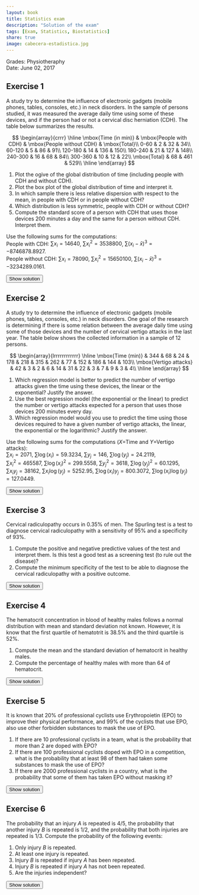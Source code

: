 ```yaml
---
layout: book
title: Statistics exam
description: "Solution of the exam"
tags: [Exam, Statistics, Biostatistics]
share: true
image: cabecera-estadistica.jpg
---
```




Grades: Physiotheraphy  
Date: June 02, 2017 

## Exercise 1
A study try to determine the influence of electronic gadgets (mobile phones, tables, consoles, etc.) in neck disorders.
In the sample of persons studied, it was measured the average daily time using some of these devices, and if the person had or not a cervical disc herniation (CDH).
The table below summarizes the results.

$$
\begin{array}{crrr}
\hline
\mbox{Time (in min)} & \mbox{People with CDH} & \mbox{People without CDH} & \mbox{Total}\\
0-60 & 2 & 32 & 34\\
60-120 & 5 & 86 & 91\\
120-180	& 14 & 136 & 150\\
180-240	& 21 & 127 & 148\\
240-300	& 16 & 68 & 84\\
300-360	& 10 & 12 & 22\\
\mbox{Total} & 68 & 461 & 529\\
\hline
\end{array}
$$

1. Plot the ogive of the global distribution of time (including people with CDH and without CDH).
2. Plot the box plot of the global distribution of time and interpret it.
3. In which sample there is less relative dispersion with respect to the mean, in people with CDH or in people without CDH?
4. Which distribution is less symmetric, people with CDH or without CDH?
5. Compute the standard score of a person with CDH that uses those devices 200 minutes a day and the same for a person without CDH. Interpret them.



Use the following sums for the computations:  
People with CDH: $\sum x_i=14640$, $\sum x_i^2=3538800$, $\sum(x_i-\bar x)^3=-8746878.8927$.  
People without CDH: $\sum x_i=78090$, $\sum x_i^2=15650100$, $\sum(x_i-\bar x)^3=-3234289.0161$.  

<div><button class="solution">Show solution</button></div>
<div id="solution" style="display: none">
1. 
<img src="img/time_electronic_gadgets_ogive-1.svg" title="plot of chunk time_electronic_gadgets_ogive" alt="plot of chunk time_electronic_gadgets_ogive" style="display: block; margin: auto;" />
2.
<img src="img/time_electronic_gadgets_boxplot-1.svg" title="plot of chunk time_electronic_gadgets_boxplot" alt="plot of chunk time_electronic_gadgets_boxplot" style="display: block; margin: auto;" />

3. People with CDH: $\bar x=215.2941$ points, $s=75.4296$ points, $cv=0.3504$. <br/>
People without CDH: $\bar x=169.3926$ points, $s=72.4865$ points, $cv=0.4279$. <br/>
Since the coefficient of variation of people with CDF less than the one of people without CDF, there is less relative spread with respect to the mean in de distribution of people with CDF.<br/>
4. People with CDF: $g_1=-0.2997$.<br>
People without CDF: $g_1=-0.0184$.<br>
Since the coefficient of skewness of people with CDF is further from zero, the distribution is less symmetric.<br>
5. Person with CDH: $z(200)=-0.2028$.<br>
Person without CDH: $z(200)=0.4222$<br>
The person with CDH has a value less than the mean but relatively closer to the mean than the person without CDH.
</div>


## Exercise 2
A study try to determine the influence of electronic gadgets (mobile phones, tables, consoles, etc.) in neck disorders.
One goal of the research is determining if there is some relation between the average daily time using some of those devices and the number of cervical vertigo attacks in the last year.
The table below shows the collected information in a sample of 12 persons.

$$
\begin{array}{lrrrrrrrrrrrr}
\hline
\mbox{Time (min)} & 344 & 68 & 24 & 178 & 218 & 315 & 262 & 77 & 152 & 186 & 144 & 103\\
\mbox{Vertigo attacks} & 42 & 3 & 2 & 6 & 14 & 31 & 22 & 3 & 7 & 9 & 3 & 4\\
\hline
\end{array}
$$

1. Which regression model is better to predict the number of vertigo attacks given the time using these devices, the linear or the exponential? Justify the answer.
2. Use the best regression model (the exponential or the linear) to predict the number or vertigo attacks expected for a person that uses those devices 200 minutes every day.
3. Which regression model would you use to predict the time using those devices required to have a given number of vertigo attacks, the linear, the exponential or the logarithmic?
Justify the answer.



Use the following sums for the computations ($X$=Time and $Y$=Vertigo attacks):  
$\sum x_i=2071$, $\sum \log(x_i)=59.3234$, $\sum y_j=146$, $\sum \log(y_j)=24.2119$,  
$\sum x_i^2=465587$, $\sum \log(x_i)^2=299.5558$, $\sum y_j^2=3618$, $\sum \log(y_j)^2=60.1295$,  
$\sum x_iy_j=38162$, $\sum x_i\log(y_j)=5252.95$, $\sum \log(x_i)y_j=800.3072$, $\sum \log(x_i)\log(y_j)=127.0449$.

<div><button class="solution">Show solution</button></div>
<div id="solution" style="display: none">

1.Linear regression model of vertigo attacks on time : <br/>
$\bar x=172.5833$ min, $s_x^2=9013.9097$ min². <br/>
$\bar y=12.1667$ attacks, $s_y^2=153.4722$ attacks². <br/>
$s_{xy}=1080.4028$ min⋅attacks. <br/>
$r^2 = 0.8438$. <br/>
Exponential regression model of vertigo attacks on time: <br/>
$\overline{\log(y)}=2.0177$ log(attacks), $s_{\log(y)}^2=0.9398$ log(attacks)². <br/>
$s_{x\log(y)}=89.5312$ min⋅log(attacks). <br/>
$r^2 = 0.9462$. <br/>
Therefore, the exponential regression model is better since its coefficient of determination is higher. <br/>
2. Exponential regression model of vertigo attacks on time: $y=e^{0.3035 + 0.0099x}$. <br/>
Number of vertigo attacks expected for 200 min usign electronic gadgets $y(200)=9.8747$.<br/>
3. Since the exponential regression model is better than the linear one to predict the number of vertigo attacks as a function of time using electronic gadgets, to predic the time as a function of the number of vertigo attacks is better to use the inverse of the exponential regression model, that is, the logarithmic regression model.
</div>


## Exercise 3
Cervical radiculopathy occurs in 0.35% of men.
The Spurling test is a test to diagnose cervical radiculopathy with a sensitivity of 95% and a specificity of 93%.

1. Compute the positive and negative predictive values of the test and interpret them.
Is this test a good test as a screening test (to rule out the disease)?
2. Compute the minimum specificity of the test to be able to diagnose the cervical radiculopathy with a positive outcome.



<div><button class="solution">Show solution</button></div>
<div id="solution" style="display: none">
1. $PPV=P(D|+)=0.0455$. <br/>
$NPV=P(\overline D|-)=0.9998$. It is a good screening test as the post test probability of not having the cervical radiculopathy for a negative outcome is very high. <br/>
2. Minimum specificity $P(-|\overline D)=0.9967$. 
</div>


## Exercise 4
The hematocrit concentration in blood of healthy males follows a normal distribution with mean and standard deviation not known.
However, it is know that the first quartile of hematotrit is 38.5% and the third quartile is 52%.

1. Compute the mean and the standard deviation of hematocrit in healthy males.  
2. Compute the percentage of healthy males with more than 64 of hematocrit.



<div><button class="solution">Show solution</button></div>
<div id="solution" style="display: none">
Naming $X$ to the hematocrit level in healthy males, <br/>
1. $\mu=45.25$ and $\sigma=10.07$, thus, $X\sim N(45.25, 10.07)$.<br>
3. $P(X>64)=0.0313$, thus, a $3.13$% of healthy males. 
</div>


## Exercise 5
It is known that 20% of professional cyclists use Erythropoietin (EPO) to improve their physical performance, and 99% of the cyclists that use EPO, also use other forbidden substances to mask the use of EPO.

1. If there are 10 professional cyclists in a team, what is the probability that more than 2 are doped with EPO?
2. If there are 100 professional cyclists doped with EPO in a competition, what is the probability that at least 98 of them had taken some substances to mask the use of EPO?
3. If there are 2000 professional cyclists in a country, what is the probability that some of them has taken EPO without masking it?



<div><button class="solution">Show solution</button></div>
<div id="solution" style="display: none">
1. Naming $X$ to the number of cyclists doped with EPO in a team with 10 cyclists, $X\sim B(10,0.2)$ and $P(X>2)=0.3222$.<br/>
2. Naming $Y$ to the number of cyclists that have taken some substances to mask th EPO in 100 cyclists doped with EPO, $Y\sim B(100,0.99)$ and $P(Y\geq 98)=0.9206$.<br/>
3. Naming $Z$ to the number of cyclists that has taken EPO without masking it in 2000 cyclists, $Z\sim B(2000,0.002)\approx P(4)$ and $P(Z>0)=0.9817$.
</div>

## Exercise 6
The probability that an injury $A$ is repeated is 4/5, the probability that another injury $B$ is repeated is
1/2, and the probability that both injuries are repeated is 1/3.
Compute the probability of the following events:

1. Only injury $B$ is repeated.
2. At least one injury is repeated.
3. Injury $B$ is repeated if injury $A$ has been repeated.
4. Injury $B$ is repeated if injury $A$ has not been repeated.
5. Are the injuries independent?

<div><button class="solution">Show solution</button></div>
<div id="solution" style="display: none">
1. $P(B\cap\overline A)=1/6$. <br/>
2. $P(A\cup B)=29/30$. <br/>
3. $P(B\vert A)=5/12$. <br/>
4. $P(B\vert \overline A)=5/6$. <br/>
5. The injuries are dependent as $P(B|A)\neq P(B)$.
</div>

